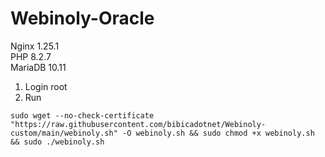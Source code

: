 # Webinoly-Oracle
Nginx 1.25.1 <br>
PHP 8.2.7 <br>
MariaDB 10.11

1. Login root
2. Run
```
sudo wget --no-check-certificate "https://raw.githubusercontent.com/bibicadotnet/Webinoly-custom/main/webinoly.sh" -O webinoly.sh && sudo chmod +x webinoly.sh && sudo ./webinoly.sh
```
